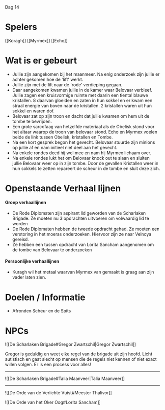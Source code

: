 Dag 14

# Spelers
[[Koragh]]
[[Myrmex]]
[[Echo]]

# Wat is er gebeurt

- Jullie zijn aangekomen bij het maanmeer. Na enig onderzoek zijn jullie er achter gekomen hoe de 'lift' werkt. 
- Jullie zijn met de lift naar de 'rode' verdieping gegaan.
- Daar aangekomen kwamen jullie in de kamer waar Belovaar verbleef. Jullie zagen een kruisvormige ruimte met daarin een tiental blauwe kristallen. 8 daarvan gloeiden en zaten in hun sokkel en er kwam een straal energie van boven naar de kristallen. 2 kristallen waren uit hun sokkel en waren dof.
- Belovaar zat op zijn troon en dacht dat jullie kwamen om hem uit de tombe te bevrijden.
- Een grote sarcofaag van hetzelfde materiaal als de Obelisk stond voor het altaar waarop de troon van belovaar stond. Echo en Myrmex voelen beide de link tussen Obelisk, kristallen en Tombe.
- Na een kort gesprek begon het gevecht. Belovaar stuurde zijn minions op jullie af en nam initieel niet deel aan het gevecht.
- Na enkele rondes deed hij wel mee en nam hij Myrmex lichaam over. 
- Na enkele rondes lukt het om Belovaar knock out te slaan en sluiten jullie Belovaar weer op in zijn tombe. Door de gevallen Kristallen weer in hun sokkels te zetten repareert de scheur in de tombe en sluit deze zich.


# Openstaande Verhaal lijnen

#### Groep verhaallijnen
- De Rode Diplomaten zijn aspirant lid geworden van de Scharlaken Brigade. Ze moeten nu 3 opdrachten uitvoeren om volwaardig lid te worden
- De Rode Diplomaten hebben de tweede opdracht gehad. Ze moeten een verstoring in het moeras onderzoeken. Hiervoor zijn ze naar Velnoya gereisd.
- Ze hebben een tussen opdracht van Lorita Sancham aangenomen om de tombe van Belovaar te onderzoeken

#### Persoonlijke verhaallijnen
- Kuragh wil het metaal waarvan Myrmex van gemaakt is graag aan zijn vader laten zien.



# Doelen / Informatie
- Afronden Scheur en de Spits


# NPCs
![[De Scharlaken Brigade#Gregor Zwartschil|Gregor Zwartschil]]

Gregor is geduldig en weet elke regel van de brigade uit zijn hoofd. Licht autistisch en gaat slecht op mensen die de regels niet kennen of niet exact willen volgen. Er is een process voor alles!

---

![[De Scharlaken Brigade#Talia Maanveer|Talia Maanveer]]

---

![[De Orde van de Verlichte Vuist#Meester Thalivor]]

![[De Orde van het Oker Oog#Lorita Sancham]]
